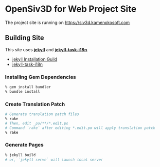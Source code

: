 # OpenSiv3D for Web Project Site

The project site is running on <https://siv3d.kamenokosoft.com>

## Building Site

This site uses [**jekyll**](https://jekyllrb.com) and [**jekyll-task-i18n**](https://github.com/ruby-gettext/jekyll-task-i18n).

- [jekyll Installation Guild](https://jekyllrb.com/docs/)
- [jekyll-task-i18n](https://github.com/ruby-gettext/jekyll-task-i18n)

### Installing Gem Dependencies

```sh
% gem install bundler
% bundle install
```

### Create Translation Patch

```sh
# Generate translation patch files
% rake
# Then, edit _po/**/*.edit.po
# Command `rake` after editing *.edit.po will apply translation patch
% rake
```

### Generate Pages

```sh
% jekyll build
# or, `jekyll serve` will launch local server
```
